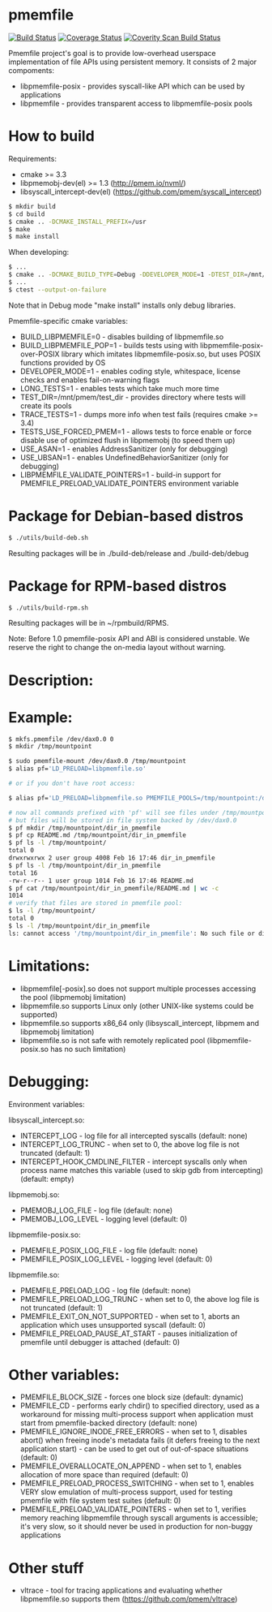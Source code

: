 # pmemfile

[![Build Status](https://travis-ci.org/pmem/pmemfile.svg)](https://travis-ci.org/pmem/pmemfile)
[![Coverage Status](https://codecov.io/github/pmem/pmemfile/coverage.svg)](https://codecov.io/gh/pmem/pmemfile)
[![Coverity Scan Build Status](https://scan.coverity.com/projects/12874/badge.svg)](https://scan.coverity.com/projects/pmemfile)

Pmemfile project's goal is to provide low-overhead userspace implementation of
file APIs using persistent memory.
It consists of 2 major compoments:
- libpmemfile-posix - provides syscall-like API which can be used by applications
- libpmemfile - provides transparent access to libpmemfile-posix pools

# How to build #

Requirements:
- cmake >= 3.3
- libpmemobj-dev(el) >= 1.3 (http://pmem.io/nvml/)
- libsyscall_intercept-dev(el) (https://github.com/pmem/syscall_intercept)

```sh
$ mkdir build
$ cd build
$ cmake .. -DCMAKE_INSTALL_PREFIX=/usr
$ make
$ make install
```

When developing:
```sh
$ ...
$ cmake .. -DCMAKE_BUILD_TYPE=Debug -DDEVELOPER_MODE=1 -DTEST_DIR=/mnt/pmem/pmemfile-tests
$ ...
$ ctest --output-on-failure
```

Note that in Debug mode "make install" installs only debug libraries.

Pmemfile-specific cmake variables:
* BUILD_LIBPMEMFILE=0 - disables building of libpmemfile.so
* BUILD_LIBPMEMFILE_POP=1 - builds tests using with libpmemfile-posix-over-POSIX library which imitates libpmemfile-posix.so, but uses POSIX functions provided by OS
* DEVELOPER_MODE=1 - enables coding style, whitespace, license checks and enables fail-on-warning flags
* LONG_TESTS=1 - enables tests which take much more time
* TEST_DIR=/mnt/pmem/test_dir - provides directory where tests will create its pools
* TRACE_TESTS=1 - dumps more info when test fails (requires cmake >= 3.4)
* TESTS_USE_FORCED_PMEM=1 - allows tests to force enable or force disable use of optimized flush in libpmemobj (to speed them up)
* USE_ASAN=1 - enables AddressSanitizer (only for debugging)
* USE_UBSAN=1 - enables UndefinedBehaviorSanitizer (only for debugging)
* LIBPMEMFILE_VALIDATE_POINTERS=1 - build-in support for PMEMFILE_PRELOAD_VALIDATE_POINTERS environment variable

# Package for Debian-based distros
```sh
$ ./utils/build-deb.sh
```
Resulting packages will be in ./build-deb/release and ./build-deb/debug

# Package for RPM-based distros
```sh
$ ./utils/build-rpm.sh
```
Resulting packages will be in ~/rpmbuild/RPMS.

Note: Before 1.0 pmemfile-posix API and ABI is considered unstable.
We reserve the right to change the on-media layout without warning.

# Description: #

# Example: #

```sh
$ mkfs.pmemfile /dev/dax0.0 0
$ mkdir /tmp/mountpoint

$ sudo pmemfile-mount /dev/dax0.0 /tmp/mountpoint
$ alias pf='LD_PRELOAD=libpmemfile.so'

# or if you don't have root access:

$ alias pf='LD_PRELOAD=libpmemfile.so PMEMFILE_POOLS=/tmp/mountpoint:/dev/dax0.0'

# now all commands prefixed with 'pf' will see files under /tmp/mountpoint,
# but files will be stored in file system backed by /dev/dax0.0
$ pf mkdir /tmp/mountpoint/dir_in_pmemfile
$ pf cp README.md /tmp/mountpoint/dir_in_pmemfile
$ pf ls -l /tmp/mountpoint/
total 0
drwxrwxrwx 2 user group 4008 Feb 16 17:46 dir_in_pmemfile
$ pf ls -l /tmp/mountpoint/dir_in_pmemfile
total 16
-rw-r--r-- 1 user group 1014 Feb 16 17:46 README.md
$ pf cat /tmp/mountpoint/dir_in_pmemfile/README.md | wc -c
1014
# verify that files are stored in pmemfile pool:
$ ls -l /tmp/mountpoint/
total 0
$ ls -l /tmp/mountpoint/dir_in_pmemfile
ls: cannot access '/tmp/mountpoint/dir_in_pmemfile': No such file or directory
```

# Limitations: #
* libpmemfile[-posix].so does not support multiple processes accessing the pool
  (libpmemobj limitation)
* libpmemfile.so supports Linux only (other UNIX-like systems could be supported)
* libpmemfile.so supports x86\_64 only (libsyscall_intercept, libpmem
  and libpmemobj limitation)
* libpmemfile.so is not safe with remotely replicated pool (libpmemfile-posix.so
  has no such limitation)

# Debugging: #
Environment variables:

libsyscall_intercept.so:
* INTERCEPT_LOG - log file for all intercepted syscalls (default: none)
* INTERCEPT_LOG_TRUNC - when set to 0, the above log file is not truncated
  (default: 1)
* INTERCEPT_HOOK_CMDLINE_FILTER - intercept syscalls only when process name
  matches this variable (used to skip gdb from intercepting) (default: empty)

libpmemobj.so:
* PMEMOBJ_LOG_FILE - log file (default: none)
* PMEMOBJ_LOG_LEVEL - logging level (default: 0)

libpmemfile-posix.so:
* PMEMFILE_POSIX_LOG_FILE - log file (default: none)
* PMEMFILE_POSIX_LOG_LEVEL - logging level (default: 0)

libpmemfile.so:
* PMEMFILE_PRELOAD_LOG - log file (default: none)
* PMEMFILE_PRELOAD_LOG_TRUNC - when set to 0, the above log file is not
  truncated (default: 1)
* PMEMFILE_EXIT_ON_NOT_SUPPORTED - when set to 1, aborts an application which
  uses unsupported syscall (default: 0)
* PMEMFILE_PRELOAD_PAUSE_AT_START - pauses initialization of pmemfile until
  debugger is attached (default: 0)

# Other variables: #
* PMEMFILE_BLOCK_SIZE - forces one block size (default: dynamic)
* PMEMFILE_CD - performs early chdir() to specified directory, used as
  a workaround for missing multi-process support when application must start
  from pmemfile-backed directory (default: none)
* PMEMFILE_IGNORE_INODE_FREE_ERRORS - when set to 1, disables abort() when
  freeing inode's metadata fails (it defers freeing to the next application
  start) - can be used to get out of out-of-space situations (default: 0)
* PMEMFILE_OVERALLOCATE_ON_APPEND - when set to 1, enables allocation of more
  space than required (default: 0)
* PMEMFILE_PRELOAD_PROCESS_SWITCHING - when set to 1, enables VERY slow
  emulation of multi-process support, used for testing pmemfile with file system
  test suites (default: 0)
* PMEMFILE_PRELOAD_VALIDATE_POINTERS - when set to 1, verifies memory reaching libpmemfile through syscall arguments is accessible; it's very slow, so it should never be used in production for non-buggy applications

# Other stuff #
* vltrace - tool for tracing applications and evaluating whether libpmemfile.so
  supports them (https://github.com/pmem/vltrace)
